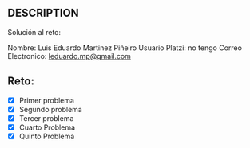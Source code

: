 ## DESCRIPTION

Solución al reto:

Nombre: Luis Eduardo Martinez Piñeiro
Usuario Platzi: no tengo
Correo Electronico: leduardo.mp@gmail.com

## Reto:

- [x] Primer problema
- [x] Segundo problema
- [x] Tercer problema
- [x] Cuarto Problema
- [x] Quinto Problema
